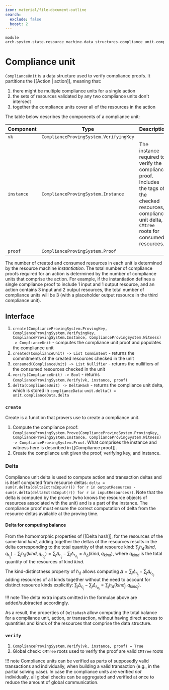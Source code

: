 ```yaml
---
icon: material/file-document-outline
search:
  exclude: false
  boost: 2
---
```


```juvix
module arch.system.state.resource_machine.data_structures.compliance_unit.compliance_unit;
```

# Compliance unit

`ComplianceUnit` is a data structure used to verify compliance proofs. It partitions the [[Action | action]], meaning that:

1. there might be multiple compliance units for a single action
2. the sets of resources validated by any two compliance units don't intersect
3. together the compliance units cover all of the resources in the action

The table below describes the components of a compliance unit:

|Component|Type|Description|
|-|-|-|
|`vk`|`ComplianceProvingSystem.VerifyingKey`|
|`instance`|`ComplianceProvingSystem.Instance`|The instance required to verify the compliance proof. Includes the tags of the checked resources, compliance unit delta, `CMtree` roots for consumed resources.|
|`proof`| `ComplianceProvingSystem.Proof`||

The number of created and consumed resources in each unit is determined by the resource machine *instantiation*. The total number of compliance proofs required for an action is determined by the number of compliance units that comprise the action. For example, if the instantiation defines a single compliance proof to include 1 input and 1 output resource, and an action contains 3 input and 2 output resources, the total number of compliance units will be 3 (with a placeholder output resource in the third compliance unit).

## Interface

1. `create(ComplianceProvingSystem.ProvingKey, ComplianceProvingSystem.VerifyingKey, ComplianceProvingSystem.Instance, ComplianceProvingSystem.Witness) -> ComplianceUnit` - computes the compliance unit proof and populates the compliance unit
2. `created(ComplianceUnit) -> List Commimtent` - returns the commitments of the created resources checked in the unit
3. `consumed(ComplianceUnit) -> List Nullifier` - returns the nullifiers of the consumed resources checked in the unit
4. `verify(ComplianceUnit) -> Bool` - returns `ComplianceProvingSystem.Verify(vk, instance, proof)`
5. `delta(ComplianceUnit) -> DeltaHash` - returns the compliance unit delta, which is stored in `complianceData`: `unit.delta() = unit.complianceData.delta`

### `create`

Create is a function that provers use to create a compliance unit.

1. Compute the compliance proof: `ComplianceProvingSystem.Prove(ComplianceProvingSystem.ProvingKey, ComplianceProvingSystem.Instance, ComplianceProvingSystem.Witness) -> ComplianceProvingSystem.Proof`. What comprises the instance and witness here is described in [[Compliance proof]].
2. Create the compliance unit given the proof, verifying key, and instance.

### Delta

Compliance unit delta is used to compute action and transaction deltas and is itself computed from resource deltas: `delta = sum(r.delta(deltaExtraInpu(r))) for r in outputResources - sum(r.delta(deltaExtraInput(r)) for r in inputResources))`. Note that the delta is computed by the prover (who knows the resource objects of resources associated with the unit) and is a part of the instance. The compliance proof must ensure the correct computation of delta from the resource deltas available at the proving time.

#### Delta for computing balance

From the homomorphic properties of [[Delta hash]], for the resources of the same kind $kind$, adding together the deltas of the resources results in the delta corresponding to the total quantity of that resource kind: $\sum_j{h_\Delta(kind, q_{r_{i_j}})} - \sum_j{h_\Delta(kind, q_{r_{o_j}})} = \sum_j{\Delta_{r_{i_j}}} - \sum_j{\Delta_{r_{o_j}}} =  h_\Delta(kind, q_{kind})$, where $q_{kind}$ is the total quantity of the resources of kind $kind$.

The kind-distinctness property of $h_\Delta$ allows computing $\Delta = \sum_j{\Delta_{r_{i_j}}} - \sum_j{\Delta_{r_{o_j}}}$ adding resources of all kinds together without the need to account for distinct resource kinds explicitly: $\sum_j{\Delta_{r_{i_j}}} - \sum_j{\Delta_{r_{o_j}}} = \sum_j{h_\Delta(kind_j, q_{kind_j})}$.

!!! note
   The delta extra inputs omitted in the formulae above are added/subtracted accordingly.

As a result, the properties of `DeltaHash` allow computing the total balance for a compliance unit, action, or transaction, without having direct access to quantities and kinds of the resources that comprise the data structure.

### `verify`

1. `ComplianceProvingSystem.Verify(vk, instance, proof) = True`
2. Global check: `CMTree` roots used to verify the proof are valid `CMTree` roots

!!! note
  Compliance units can be verified as parts of supposedly valid transactions and individually, when building a valid transaction (e.g., in the partial solving case). In case the compliance units are verified _not_ individually, all global checks can be aggregated and verified at once to reduce the amount of global communication.
